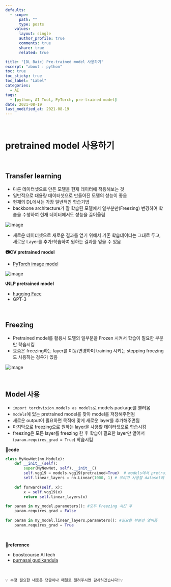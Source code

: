 ```yaml
---
defaults:
  - scope:
      path: ""
      type: posts
    values:
      layout: single
      author_profile: true
      comments: true
      share: true
      related: true

title: "[DL Baic] Pre-trained model 사용하기"
excerpt: "about : python"
toc: true
toc_sticky: true
toc_label: "Label"
categories:
  - AI
tags:
  - [python, AI Tool, PyTorch, pre-trained model]
date: 2021-08-19
last_modified_at: 2021-08-19
---
```


<br>  

# pretrained model 사용하기 

<br>

## Transfer learning 

- 다른 데이터셋으로 만든 모델을 현재 데이터에 적용해보는 것
- 일반적으로 대용량 데이터셋으로 만들어진 모델의 성능이 좋음
- 현재의 DL에서는 가장 일반적인 학습기법
- backbone architecture가 잘 학습된 모델에서 일부분만(Freezing) 변경하여 학습을 수행하여 현재 데이터에서도 성능을 끌어올림

![image](https://user-images.githubusercontent.com/77658029/130343239-0122252f-ee37-4b59-832b-00c9bf939f3a.png)

- 새로운 데이터셋으로 새로운 결과를 얻기 위해서 기존 학습데이터는 그대로 두고, 새로운 Layer를 추가/학습하여 원하는 결과를 얻을 수 있음

**📷CV pretrained model**

- [PyTorch image model](https://github.com/rwightman/pytorch-image-models#introduction)

![image](https://user-images.githubusercontent.com/77658029/130318021-e4cb68ae-9c93-4e0a-ac8f-16398fde8eb7.png)


**📞NLP pretrained model**

- [hugging Face](https://huggingface.co/models)
- GPT-3

<br>

## Freezing

- Pretrained model를 활용시 모델의 일부분을 Frozen 시켜서 학습이 필요한 부분만 학습시킴
- 요즘은 freezing하는 layer를 이동/변경하며 training 시키는 stepping froezing도 사용하는 경우가 있음

![image](https://user-images.githubusercontent.com/77658029/130318156-8291eaf5-8d4e-42af-a5f4-39f4ac183877.png)

<br>

## Model 사용

- `import torchvision.models as models`로 models package를 불러옴
- `models`에 있는 pretrained model를 찾아 model를 저장해주면됨
- 새로운 output이 필요하면 목적에 맞게 새로운 layer를 추가해주면됨
- 마지막으로 freezing으로 원하는 layer을 사용할 데이터셋으로 학습시킴
- freezing은 모든 layer를 freezing 한 후 학습이 필요한 layer만 열어서(`param.requires_grad = True`) 학습시킴

**📰code**
```python
class MyNewNet(nn.Module):
    def __init__(self):
        super(MyNewNet, self).__init__()
        self.vgg19 = models.vgg19(pretrained=True)  # models에서 pretrained된 모델들을 가져올 수 있음
        self.linear_layers = nn.Linear(1000, 1) # 우리가 사용할 dataset에 맞게 마지막 Layer를 추가해줌
        
    def forward(self, x):
        x = self.vgg19(x)
        return self.linear_layers(x)
    
for param in my_model.parameters(): #모두 Freezing 시킨 후
    param.requires_grad = False
    
for param in my_model.linear_layers.parameters(): #필요한 부분만 열어줌
    param.requires_grad = True
```

<br>

**📌reference**
- boostcourse AI tech
- [purnasai gudikandula](https://purnasaigudikandula.medium.com/deep-view-on-transfer-learning-with-iamge-classification-pytorch-5cf963939575)

<br>

```
💡 수정 필요한 내용은 댓글이나 메일로 알려주시면 감사하겠습니다!💡 
```
